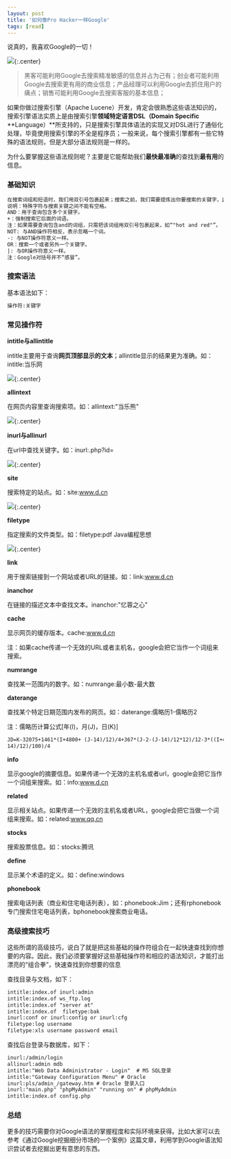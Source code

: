 ```yaml
---
layout: post
title: '如何像Pro Hacker一样Google'
tags: [read]
---
```


说真的，我喜欢Google的一切！

![](../images/google1.png){:.center}

> 黑客可能利用Google去搜索精准敏感的信息并占为己有；创业者可能利用Google去搜索更有用的商业信息；产品经理可以利用Google去抓住用户的痛点；销售可能利用Google去搜索客服的基本信息；

如果你做过搜索引擎（Apache Lucene）开发，肯定会很熟悉这些语法知识的，搜索引擎语法实质上是由搜索引擎**领域特定语言DSL（Domain Specific** **Language）**所支持的，只是搜索引擎具体语法的实现又对DSL进行了通俗化处理，毕竟使用搜索引擎的不全是程序员；一般来说，每个搜索引擎都有一些它特殊的语法规则，但是大部分语法规则是一样的。

为什么要掌握这些语法规则呢？主要是它能帮助我们**最快最准确**的查找到**最有用**的信息。

### 基础知识

```xml
在搜索词组和短语时，我们用双引号包裹起来；搜索之前，我们需要提炼出你要搜索的关键字，这样便于搜索引擎能够提供更加准确的信息。
说明：特殊字符与搜索关键之间不能有空格。
AND：用于查询包含多个关键字。
+：强制搜索它后面的词语。
注：如果需要查询包含and的词组，只需把该词组用双引号包裹起来，如“"hot and red"”。
NOT: 与AND操作符相反，表示忽略一个词。
-: 与NOT操作符意义一样。
OR：搜索一个或者另外一个关键字。
|: 与OR操作符意义一样。
注：Google对括号并不“感冒”。
```

### 搜索语法

基本语法如下：

```xml
操作符:关键字
```

### 常见操作符

**intitle与allintitle**

intitle主要用于查询**网页顶部显示的文本**；allintitle显示的结果更为准确。如：intitle:当乐网

![](../images/google2.png){:.center}

**allintext**

在网页内容里查询搜索项。如：allintext:"当乐熊"

![](../images/google3.png){:.center}

**inurl与allinurl**

在url中查找关键字。如：inurl:.php?id=

![](../images/google4.png){:.center}

**site**

搜索特定的站点。如：site:www.d.cn

![](../images/google5.png){:.center}

**filetype**

指定搜索的文件类型。如：filetype:pdf Java编程思想

![](../images/google6.png){:.center}

**link**

用于搜索链接到一个网站或者URL的链接。如：link:www.d.cn

**inanchor**

在链接的描述文本中查找文本。inanchor:"忆蓉之心"

**cache**

显示网页的缓存版本。cache:www.d.cn

注：如果cache传递一个无效的URL或者主机名，google会把它当作一个词组来搜索。

**numrange**

查找某一范围内的数字。如：numrange:最小数-最大数

**daterange**

查找某个特定日期范围内发布的网页。如：daterange:儒略历1-儒略历2

注：儒略历计算公式[年(I)，月(J)，日(K)]

```xml
JD=K-32075+1461*(I+4800+ (J-14)/12)/4+367*(J-2-(J-14)/12*12)/12-3*((I+4900+(J-
14)/12)/100)/4
```

**info**

显示google的摘要信息。如果传递一个无效的主机名或者url，google会把它当作一个词组来搜索。如：info:www.d.cn

**related**

显示相关站点。如果传递一个无效的主机名或者URL，google会把它当做一个词组来搜索。如：related:www.qq.cn

**stocks**

搜索股票信息。如：stocks:腾讯

**define**

显示某个术语的定义。如：define:windows

**phonebook**

搜索电话列表（商业和住宅电话列表），如：phonebook:Jim；还有rphonebook专门搜索住宅电话列表，bphonebook搜索商业电话。

### 高级搜索技巧

这些所谓的高级技巧，说白了就是把这些基础的操作符组合在一起快速查找到你想要的内容。因此，我们必须要掌握好这些基础操作符和相应的语法知识，才能打出漂亮的“组合拳”，快速查找到你想要的信息

查找目录与文档，如下：

```xml
intitle:index.of inurl:admin
intitle:index.of ws_ftp.log
intitle:index.of "server at"
intitle:index.of  filetype:bak
inurl:conf or inurl:config or inurl:cfg
filetype:log username
filetype:xls username password email
```

查找后台登录与数据库，如下：

```xml
inurl:/admin/login
allinurl:admin mdb
intitle:"Web Data Administrator - Login"  # MS SQL登录
intitle:"Gateway Configuration Menu" # Oracle
inurl:pls/admin_/gateway.htm # Oracle 登录入口
inurl:"main.php" "phpMyAdmin" "running on" # phpMyAdmin
intitle:index.of config.php
```

### 总结

更多的技巧需要你对Google语法的掌握程度和实际环境来获得。比如大家可以去参考《通过Google挖掘细分市场的一个案例》这篇文章，利用学到Google语法知识尝试者去挖掘出更有意思的东西。